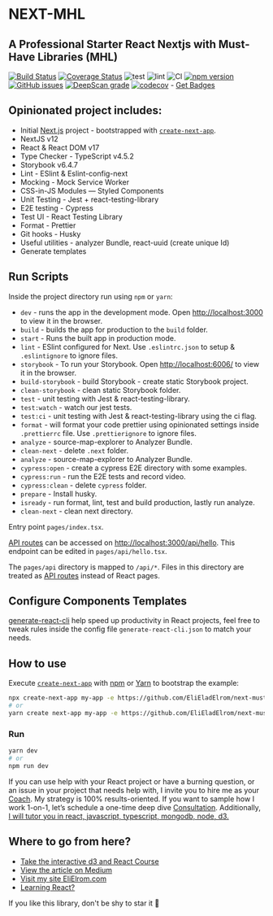 # NEXT-MHL
## A Professional Starter React Nextjs with Must-Have Libraries (MHL) 

[![Build Status](https://travis-ci.org/EliEladElrom/next-must-have-libraries.svg?branch=main)](https://travis-ci.org/EliEladElrom/next-must-have-libraries)
[![Coverage Status](https://coveralls.io/repos/github/EliEladElrom/next-must-have-libraries/badge.svg?branch=main)](https://coveralls.io/github/EliEladElrom/next-must-have-libraries?branch=main)
![test](https://github.com/EliEladElrom/next-must-have-libraries/workflows/test/badge.svg)
![lint](https://github.com/EliEladElrom/next-must-have-libraries/workflows/lint/badge.svg)
![CI](https://github.com/EliEladElrom/next-must-have-libraries/workflows/CI/badge.svg)
[![npm version](https://badge.fury.io/js/next-must-have-libraries.svg)](https://badge.fury.io/js/next-must-have-libraries)
[![GitHub issues](https://img.shields.io/github/issues/EliEladElrom/next-must-have-libraries)](https://github.com/EliEladElrom/next-must-have-libraries/issues)
[![DeepScan grade](https://deepscan.io/api/teams/11491/projects/14393/branches/266604/badge/grade.svg)](https://deepscan.io/dashboard#view=project&tid=11491&pid=14393&bid=266604)
[![codecov](https://codecov.io/gh/EliEladElrom/next-must-have-libraries/branch/main/graph/badge.svg?token=6HEUnw0uTD)](undefined) - [Get Badges](https://medium.com/react-courses/set-an-ultimate-react-automated-dev-ci-cycle-with-husky-jest-puppeteer-github-actions-codecov-46b923c4f8e3)

## Opinionated project includes:

- Initial [Next.js](https://nextjs.org/) project - bootstrapped with [`create-next-app`](https://github.com/vercel/next.js/tree/canary/packages/create-next-app).
- NextJS v12
- React & React DOM v17
- Type Checker - TypeScript v4.5.2
- Storybook v6.4.7
- Lint - ESlint & Eslint-config-next
- Mocking - Mock Service Worker
- CSS-in-JS Modules — Styled Components
- Unit Testing - Jest + react-testing-library
- E2E testing - Cypress
- Test UI - React Testing Library
- Format - Prettier
- Git hooks - Husky
- Useful utilities - analyzer Bundle, react-uuid (create unique Id)
- Generate templates

## Run Scripts

Inside the project directory run using `npm` or `yarn`:

- `dev` - runs the app in the development mode. Open [http://localhost:3000](http://localhost:3000) to view it in the browser.
- `build` - builds the app for production to the `build` folder.
- `start` - Runs the built app in production mode.
- `lint` - ESlint configured for Next. Use `.eslintrc.json` to setup & `.eslintignore` to ignore files.
- `storybook` - To run your Storybook. Open [http://localhost:6006/](http://localhost:6006/) to view it in the browser.
- `build-storybook` - build Storybook - create static Storybook project.
- `clean-storybook` - clean static Storybook folder.
- `test` - unit testing with Jest & react-testing-library.
- `test:watch` - watch our jest tests.
- `test:ci` - unit testing with Jest & react-testing-library using the ci flag.
- `format` - will format your code prettier using opinionated settings inside `.prettierrc` file. Use `.prettierignore` to ignore files.
- `analyze` - source-map-explorer to Analyzer Bundle.
- `clean-next` - delete `.next` folder.
- `analyze` - source-map-explorer to Analyzer Bundle.
- `cypress:open` - create a cypress E2E directory with some examples.
- `cypress:run` - run the E2E tests and record video.
- `cypress:clean` - delete `cypress` folder.
- `prepare` - Install husky.
- `isready` - run format, lint, test and build production, lastly run analyze.
- `clean-next` - clean next directory.

Entry point `pages/index.tsx`.

[API routes](https://nextjs.org/docs/api-routes/introduction) can be accessed on [http://localhost:3000/api/hello](http://localhost:3000/api/hello). This endpoint can be edited in `pages/api/hello.tsx`.

The `pages/api` directory is mapped to `/api/*`. Files in this directory are treated as [API routes](https://nextjs.org/docs/api-routes/introduction) instead of React pages.

## Configure Components Templates

[generate-react-cli](https://github.com/arminbro/generate-react-cli) help speed up productivity in React projects, feel free to tweak rules inside the config file `generate-react-cli.json` to match your needs.

## How to use

Execute [`create-next-app`](https://github.com/vercel/next.js/tree/canary/packages/create-next-app) with [npm](https://docs.npmjs.com/cli/init) or [Yarn](https://yarnpkg.com/lang/en/docs/cli/create/) to bootstrap the example:

```bash
npx create-next-app my-app -e https://github.com/EliEladElrom/next-must-have-libraries
# or
yarn create next-app my-app -e https://github.com/EliEladElrom/next-must-have-libraries
```

### Run

```bash
yarn dev
# or
npm run dev
```

If you can use help with your React project or have a burning question, or an issue in your project that needs help with, I invite you to hire me as your [Coach](https://elielrom.com). My strategy is 100% results-oriented. If you want to sample how I work 1-on-1, let’s schedule a one-time deep dive [Consultation](https://elielrom.com/CoachingHourly).
Additionally, [I will tutor you in react, javascript, typescript, mongodb, node, d3.](https://www.fiverr.com/elieladelrom/tutor-you-in-react-javascript-typescript-mongodb-node-d3) 

## Where to go from here?

- [Take the interactive d3 and React Course](https://www.udemy.com/course/integrating-d3js-with-react/?referralCode=4C1ADE35AB8633B90205)
- [View the article on Medium](https://medium.com/react-courses/setting-up-professional-react-project-with-must-have-reactjs-libraries-2020-9358edf9acb3)
- [Visit my site EliElrom.com](https://elielrom.com)
- [Learning React?](https://github.com/EliEladElrom/react-tutorials)

If you like this library, don't be shy to star it 🙏
